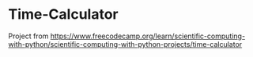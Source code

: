 # Time-Calculator
Project from https://www.freecodecamp.org/learn/scientific-computing-with-python/scientific-computing-with-python-projects/time-calculator
